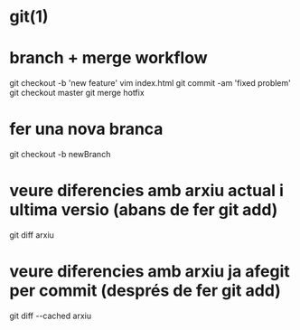 # git(1)

# branch + merge workflow
  git checkout -b 'new feature'
  vim index.html
  git commit -am 'fixed problem'
  git checkout master
  git merge hotfix

# fer una nova branca
  git checkout -b newBranch

# veure diferencies amb arxiu actual i ultima versio (abans de fer git add)
  git diff arxiu

# veure diferencies amb arxiu ja afegit per commit (després de fer git add)
  git diff --cached arxiu

